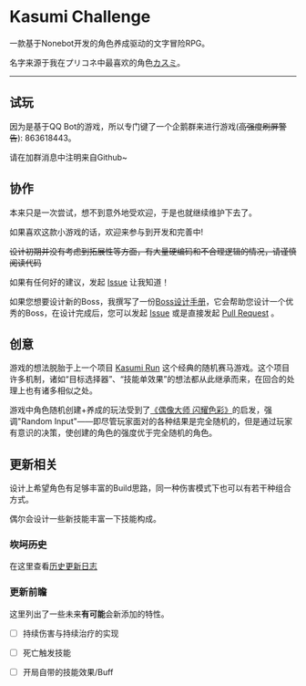 # Kasumi Challenge

一款基于Nonebot开发的角色养成驱动的文字冒险RPG。

名字来源于我在プリコネ中最喜欢的角色[カスミ](https://dic.pixiv.net/a/%E3%82%AB%E3%82%B9%E3%83%9F%28%E3%83%97%E3%83%AA%E3%82%B3%E3%83%8D%29)。

---

## 试玩

因为是基于QQ Bot的游戏，所以专门键了一个企鹅群来进行游戏(~~高强度刷屏警告~~): 863618443。

请在加群消息中注明来自Github~

## 协作

本来只是一次尝试，想不到意外地受欢迎，于是也就继续维护下去了。

如果喜欢这款小游戏的话，欢迎来参与到开发和完善中!

~~设计初期并没有考虑到拓展性等方面，有大量硬编码和不合理逻辑的情况，请谨慎阅读代码~~

如果有任何好的建议，发起 [Issue](https://github.com/rMuchan/kasumi-challenge/issues) 让我知道！

如果您想要设计新的Boss，我撰写了一份[Boss设计手册](https://github.com/rMuchan/kasumi-challenge/blob/master/doc/Kasumi%20Challenge%20Boss%E8%AE%BE%E8%AE%A1%E6%89%8B%E5%86%8C.md)，它会帮助您设计一个优秀的Boss，在设计完成后，您可以发起 [Issue](https://github.com/rMuchan/kasumi-challenge/issues) 或是直接发起 [Pull Request](https://github.com/rMuchan/kasumi-challenge/pulls) 。

## 创意

游戏的想法脱胎于上一个项目 [Kasumi Run](https://github.com/IceZero610/KasumiRun) 这个经典的随机赛马游戏。这个项目许多机制，诸如“目标选择器”、“技能单效果”的想法都从此继承而来，在回合的处理上也有诸多相似之处。

游戏中角色随机创建+养成的玩法受到了[《偶像大师 闪耀色彩》](https://go.enza.fun/4kbfsG)的启发，强调"Random Input"——即尽管玩家面对的各种结果是完全随机的，但是通过玩家有意识的决策，使创建的角色的强度优于完全随机的角色。

## 更新相关

设计上希望角色有足够丰富的Build思路，同一种伤害模式下也可以有若干种组合方式。

偶尔会设计一些新技能丰富一下技能构成。

### ~~坎坷历史~~
在这里查看[历史更新日志](./doc/更新日志.md)

### 更新前瞻
这里列出了一些未来**有可能**会新添加的特性。

- [ ] 持续伤害与持续治疗的实现
- [ ] 死亡触发技能
- [ ] 开局自带的技能效果/Buff

